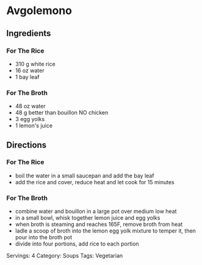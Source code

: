 # Avgolemono
## Ingredients
### For The Rice
- 310 g white rice
- 16 oz water
- 1 bay leaf
### For The Broth
- 48 oz water
- 48 g better than bouillon NO chicken
- 3 egg yolks
- 1 lemon's juice
## Directions
### For The Rice
- boil the water in a small saucepan and add the bay leaf
- add the rice and cover, reduce heat and let cook for 15 minutes
### For The Broth
- combine water and bouillon in a large pot over medium low heat
- in a small bowl, whisk together lemon juice and egg yolks
- when broth is steaming and reaches 165F, remove broth from heat
- ladle a scoop of broth into the lemon egg yolk mixture to temper it, then pour into the broth pot
- divide into four portions, add rice to each portion

Servings: 4
Category: Soups
Tags: Vegetarian
